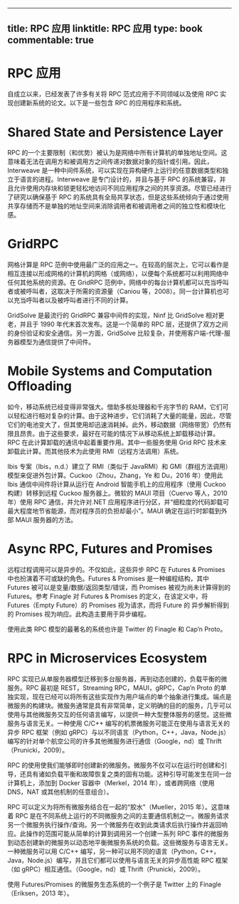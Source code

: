 
---
title: RPC 应用
linktitle: RPC 应用
type: book
commentable: true
---

# RPC 应用

自成立以来，已经发表了许多有关将 RPC 范式应用于不同领域以及使用 RPC 实现创建新系统的论文。以下是一些包含 RPC 的应用程序和系统。

# Shared State and Persistence Layer

RPC 的一个主要限制（和优势）被认为是网络中所有计算机的单独地址空间。这意味着无法在调用方和被调用方之间传递对数据对象的指针或引用。因此，Interweave 是一种中间件系统，可以实现在异构硬件上运行的任意数据类型和独立于语言的进程。Interweave 是专门设计的，并且与基于 RPC 的系统兼容，并且允许使用内存块和锁更轻松地访问不同应用程序之间的共享资源。尽管已经进行了研究以确保基于 RPC 的系统具有全局共享状态，但是这些系统倾向于通过使用共享存储而不是单独的地址空间来消除调用者和被调用者之间的独立性和模块化感。

# GridRPC

网格计算是 RPC 范例中使用最广泛的应用之一。在较高的层次上，它可以看作是相互连接以形成网格的计算机的网格（或网络），以便每个系统都可以利用网络中任何其他系统的资源。在 GridRPC 范例中，网络中的每台计算机都可以充当呼叫者或被呼叫者，这取决于所需的资源量（Caniou 等，2008）。同一台计算机也可以充当呼叫者以及被呼叫者进行不同的计算。

GridSolve 是最流行的 GridRPC 兼容中间件的实现，Ninf 比 GridSolve 相对更老，并且于 1990 年代末首次发布。这是一个简单的 RPC 层，还提供了双方之间的身份验证和安全通信。另一方面，GridSolve 比较复杂，并使用客户端-代理-服务器模型为通信提供了中间件。

# Mobile Systems and Computation Offloading

如今，移动系统已经变得非常强大。借助多核处理器和千兆字节的 RAM，它们可以轻松进行相对复杂的计算。由于这种进步，它们消耗了大量的能量，因此，尽管它们的电池变大了，但其使用却迅速消耗掉。此外，移动数据（网络带宽）仍然有限且昂贵。由于这些要求，最好在可能的情况下从移动系统上卸载移动计算。RPC 在此计算卸载的通讯中起着重要作用。其中一些服务使用 Grid RPC 技术来卸载此计算。而其他技术为此使用 RMI（远程方法调用）系统。

Ibis 专案（Ibis，n.d.）建立了 RMI（类似于 JavaRMI）和 GMI（群组方法调用）模型来促进外包计算。Cuckoo（Zhou，Zhang，Ye 和 Du，2016 年）使用此 Ibis 通信中间件将计算从运行在 Android 智能手机上的应用程序（使用 Cuckoo 构建）转移到远程 Cuckoo 服务器上。微软的 MAUI 项目（Cuervo 等人，2010 年）使用 RPC 通信，并允许对.NET 应用程序进行分区，并“细粒度的代码卸载可最大程度地节省能源，而对程序员的负担却最小”。MAUI 确定在运行时卸载到外部 MAUI 服务器的方法。

# Async RPC, Futures and Promises

远程过程调用可以是异步的。不仅如此，这些异步 RPC 在 Futures & Promises 中也扮演着不可或缺的角色。Futures & Promises 是一种编程结构，其中 Futures 被可以是变量/数据/返回类型/错误，而 Promises 被视为尚未计算得到的 Futures。参考 Finagle 对 Futures & Promises 的定义，在该定义中，将 Futures（Empty Future）的 Promises 视为请求，而将 Future 的 异步解析得到的 Promises 视为响应。此构造主要用于异步编程。

使用此类 RPC 模型的最著名的系统也许是 Twitter 的 Finagle 和 Cap’n Proto。

# RPC in Microservices Ecosystem

RPC 实现已从单服务器模型迁移到多台服务器，再到动态创建的，负载平衡的微服务。RPC 最初是 REST，Streaming RPC，MAUI，gRPC，Cap’n Proto 的单独实现，现在已经可以将所有这些实现作为用户端点的单个抽象进行集成。端点是微服务的构建块。微服务通常是具有非常简单，定义明确的目的的服务，几乎可以使用与其他微服务交互的任何语言编写，以提供一种大型整体服务的感觉。这些微服务与语言无关。一种使用 C/C++ 编写的机票微服务可能正在使用与语言无关的异步 RPC 框架（例如 gRPC）与以不同语言（Python，C++，Java，Node.js）编写的针对单个航空公司的许多其他微服务进行通信（Google，nd）或 Thrift（Prunicki，2009）。

RPC 的使用使我们能够即时创建新的微服务。微服务不仅可以在运行时创建和引导，还具有诸如负载平衡和故障恢复之类的固有功能。这种引导可能发生在同一台计算机上，添加到 Docker 容器中（Merkel，2014 年），或者跨网络（使用 DNS，NAT 或其他机制的任意组合）。

RPC 可以定义为将所有微服务结合在一起的“胶水”（Mueller，2015 年）。这意味着 RPC 是在不同系统上运行的不同微服务之间的主要通信机制之一。微服务请求另一个微服务执行操作/查询。另一个微服务在收到此类请求后执行操作并返回响应。此操作的范围可能从简单的计算到调用另一个创建一系列 RPC 事件的微服务到动态创建新的微服务以动态地平衡微服务系统的负载。这些微服务与语言无关。一种微服务可以用 C/C++ 编写，另一种可以用不同的语言（Python，C++，Java，Node.js）编写，并且它们都可以使用与语言无关的异步高性能 RPC 框架（如 gRPC）相互通信。（Google，nd）或 Thrift（Prunicki，2009）。

使用 Futures/Promises 的微服务生态系统的一个例子是 Twitter 上的 Finagle（Eriksen，2013 年）。

    